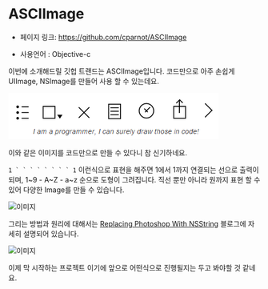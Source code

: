 ASCIImage
============
- 페이지 링크: https://github.com/cparnot/ASCIImage

- 사용언어 : Objective-c

이번에 소개해드릴 깃헙 트랜드는 ASCIImage입니다. 코드만으로 아주 손쉽게 UIImage, NSImage를 만들어 사용 할 수 있는데요.

![이미지](../img/008-17-01.png)

이와 같은 이미지를 코드만으로 만들 수 있다니 참 신기하네요.

```1 ` ` ` ` ` ` ` ` 1``` 이런식으로 표현을 해주면 1에서 1까지 연결되는 선으로
출력이 되며, 1~9 - A~Z - a~z 순으로 도형이 그려집니다.
직선 뿐만 아니라 원까지 표현 할 수 있어 다양한 Image를 만들 수 있습니다.


![이미지](../img/008-17-02.png)

그리는 방법과 원리에 대해서는 [Replacing Photoshop With NSString](http://cocoamine.net/blog/2015/03/20/replacing-photoshop-with-nsstring/) 블로그에 자세히 설명되어 있습니다. 

![이미지](../img/008-17-03.png)

이제 막 시작하는 프로젝트 이기에 앞으로 어떤식으로 진행될지는 두고 봐야할 것 같네요.